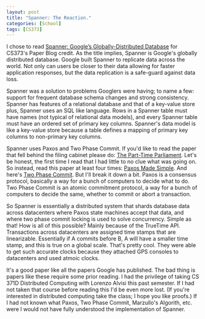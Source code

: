 ```yaml
---
layout: post
title: "Spanner: The Reaction."
categories: [School]
tags: [CS373]
---
```


I chose to read [Spanner: Google’s Globally-Distributed Database](http://static.googleusercontent.com/external_content/untrusted_dlcp/research.google.com/en/us/archive/spanner-osdi2012.pdf) for CS373's Paper Blog credit. As the title implies, Spanner is Google's globally distributed database.  Google built Spanner to replicate data across the world. Not only can users be closer to their data allowing for faster application responses, but the data replication is a safe-guard against data loss.

Spanner was a solution to problems Googlers were having; to name a few: support for frequent database schema changes and strong consistency. Spanner has features of a relational database and that of a key-value store plus, Spanner uses an SQL like language. Rows in a Spanner table must have names (not typical of relational data models), and every Spanner table must have an ordered set of primary key columns. Spanner's data model is like a key-value store because a table defines a mapping of primary key columns to non-primary key columns.

Spanner uses Paxos and Two Phase Commit. If you'd like to read the paper that fell behind the filing cabinet please do: [The Part-Time Parliament](http://research.microsoft.com/en-us/um/people/lamport/pubs/lamport-paxos.pdf). Let's be honest, the first time I read that I had little to no clue what was going on. So instead, read this paper at least four times: [Paxos Made Simple](http://research.microsoft.com/en-us/um/people/lamport/pubs/paxos-simple.pdf). And here's [Two Phase Commit](http://research.microsoft.com/en-us/people/philbe/chapter7.pdf). But I'll break it down a bit. Paxos is a consensus protocol, basically a way for a bunch of computers to decide what to do. Two Phase Commit is an atomic commitment protocol, a way for a bunch of computers to decide the same, whether to commit or abort a transaction.

So Spanner is essentially a distributed system that shards database data across datacenters where Paxos state machines accept that data, and where two phase commit locking is used to solve concurrency. Simple as that! How is all of this possible? Mainly because of the TrueTime API. Transactions across datacenters are assigned time stamps that are linearizable. Essentially if A commits before B, A will have a smaller time stamp, and this is true on a global scale. That's pretty cool. They were able to get such accurate clocks because they attached GPS consoles to datacenters and used atmoic clocks.

It's a good paper like all the papers Google has published. The bad thing is papers like these require some prior reading. I had the privilege of taking CS 371D Distributed Computing with Lorenzo Alvisi this past semester. If I had not taken that course before reading this I'd be even more lost. (If you're interested in distributed computing take the class; I hope you like proofs.) If I had not known what Paxos, Two Phase Commit, Marzullo's Algorith, etc. were I would not have fully understood the implementation of Spanner.

